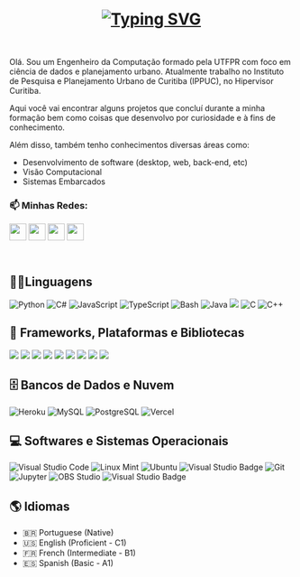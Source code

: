 <h1 align = "center">
<a href="https://git.io/typing-svg"><img src="https://readme-typing-svg.demolab.com?font=Fira+Code&size=75&duration=1400&pause=500&color=FF72FF&background=000000EE&center=true&multiline=true&width=1920&height=384&lines=Oi!;Seja+bem-vindo+ao+meu;perfil+no+GitHub" alt="Typing SVG" /></a>
</h1>
<br>
<p>
  Olá. Sou um Engenheiro da Computação formado pela UTFPR com foco em ciência de dados e planejamento urbano. Atualmente trabalho no Instituto de Pesquisa e Planejamento Urbano de Curitiba (IPPUC), no Hipervisor Curitiba.

  Aqui você vai encontrar alguns projetos que concluí durante a minha formação bem como coisas que desenvolvo por curiosidade e à fins de conhecimento.

  Além disso, também tenho conhecimentos diversas áreas como:
  - Desenvolvimento de software (desktop, web, back-end, etc)
  - Visão Computacional
  - Sistemas Embarcados 
</p>

<h3 align="left"> 📫 Minhas Redes:</h3>
<p align="left">
<a href="https://instagram.com/izidoro.mth" target="_blank"><img align="center" src="https://img.shields.io/badge/Instagram-E4405F?style=flat-square&logo=instagram&logoColor=white" height="30"/></a>
<a href="https://linkedin.com/in/izidoromth" target="_blank"><img align="center" src="https://img.shields.io/badge/LinkedIn-0077B5?style=flat-square&logo=linkedin&logoColor=white" height="30"/></a>
<a href="https://izidoromth.vercel.app"><img align="center" src="https://img.shields.io/badge/Website-46a2f1.svg?&style=flat-square&logo=Google-Chrome&logoColor=white&link=https://izidoromth.vercel.app" height="30"/></a>
<a href="mailto:matheusizidoro07@gmail.com"><img align="center" src="https://img.shields.io/badge/Email-D14836?style=flat-square&logo=gmail&logoColor=white" height="30"/></a>
</p>
<br>
        

<h2>👨‍💻Linguagens</h2>

<p>
<img alt="Python" src="https://img.shields.io/badge/Python-3776AB?logo=python&logoColor=fff&style=flat">
<img alt="C#" src="https://img.shields.io/badge/c%23-%23239120.svg?style=flat&logo=c-sharp&logoColor=white">
<img alt="JavaScript" src="https://img.shields.io/badge/JavaScript-F7DF1E?logo=javascript&logoColor=000&style=flat">
<img alt="TypeScript" src="https://img.shields.io/badge/typescript-%23007ACC.svg?style=flat&logo=typescript&logoColor=white">
<img alt="Bash" src="https://img.shields.io/badge/GNU%20Bash-4EAA25?logo=gnubash&logoColor=fff&style=flat">
<img alt="Java" src="https://custom-icon-badges.demolab.com/badge/Java-007396.svg?logo=java&logoColor=white">
<img src="https://img.shields.io/badge/go-%2300ADD8.svg?style=flat&logo=go&logoColor=white"/>
<img alt="C" src="https://img.shields.io/badge/C-A8B9CC?logo=c&logoColor=fff&style=flat">
<img alt="C++" src="https://img.shields.io/badge/C%2B%2B-00599C?logo=cplusplus&logoColor=fff&style=flat">
</p>

<h2>🧰 Frameworks, Plataformas e Bibliotecas</h2>

<p>
<img src="https://img.shields.io/badge/react-%2320232a.svg?style=flat&logo=react&logoColor=%2361DAFB"/>
<img src="https://img.shields.io/badge/.NET-5C2D91?style=flat&logo=.net&logoColor=white"/>
<img src="https://img.shields.io/badge/node.js-6DA55F?style=flat&logo=node.js&logoColor=white"/>

<img src="https://img.shields.io/badge/express.js-%23404d59.svg?style=flat&logo=express&logoColor=%2361DAFB"/>
<img src="https://img.shields.io/badge/NODEMON-%23323330.svg?style=flat&logo=nodemon&logoColor=%BBDEAD"/>
<img src="https://img.shields.io/badge/Xamarin-3199DC?style=flat&logo=xamarin&logoColor=white"/>
<img src="https://img.shields.io/badge/flask-%23000.svg?style=flat&logo=flask&logoColor=white"/>
<img src="https://img.shields.io/badge/Electron-191970?style=flat&logo=Electron&logoColor=white"/>
<img src="https://img.shields.io/badge/Flutter-%2302569B.svg?style=flat&logo=Flutter&logoColor=white"/>
</p>

<h2>🗄️ Bancos de Dados e Nuvem</h2>

<p>
<img alt="Heroku" src="https://img.shields.io/badge/Heroku-430098?logo=heroku&logoColor=fff&style=flat">
<img alt="MySQL" src="https://img.shields.io/badge/MySQL-4479A1?logo=mysql&logoColor=fff&style=flat">
<img alt="PostgreSQL" src ="https://img.shields.io/badge/PostgreSQL-4169E1?logo=postgresql&logoColor=fff&style=flat">
<img alt="Vercel" src="https://img.shields.io/badge/Vercel-000?logo=vercel&logoColor=fff&style=flat">
</p>

<h2>💻 Softwares e Sistemas Operacionais</h2>

<p>
<img alt="Visual Studio Code" src="https://img.shields.io/badge/Visual%20Studio%20Code-0078d7.svg?logo=visual-studio-code&logoColor=white">
<img alt="Linux Mint" src="https://img.shields.io/badge/Linux%20Mint-87CF3E?style=flat&logo=Linux%20Mint&logoColor=white">
<img alt="Ubuntu" src="https://img.shields.io/badge/Ubuntu-E95420?style=flat&logo=ubuntu&logoColor=white">
<img src="https://img.shields.io/badge/Windows-0078D6?style=flat&logo=windows&logoColor=white" alt="Visual Studio Badge">
<img alt="Git" src="https://img.shields.io/badge/Git-F05033.svg?logo=git&logoColor=white">
<img alt="Jupyter" src="https://img.shields.io/badge/Jupyter-F37626.svg?logo=Jupyter&logoColor=white">
<img alt="OBS Studio" src="https://img.shields.io/badge/OBS%20Studio-302E31?logo=obsstudio&logoColor=fff&style=flat">
<img src="https://img.shields.io/badge/Visual%20Studio-5C2D91?logo=visualstudio&logoColor=fff&style=flat" alt="Visual Studio Badge">
</p>

<h2>🌎 Idiomas</h2>

- :brazil: Portuguese (Native)
- :us: English (Proficient - C1)
- :fr: French (Intermediate - B1)
- :es: Spanish (Basic - A1)
